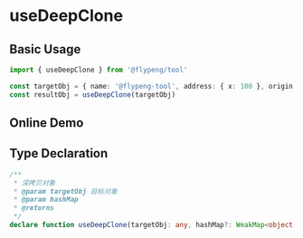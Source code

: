 # useDeepClone

## Basic Usage

```ts
import { useDeepClone } from '@flypeng/tool'

const targetObj = { name: '@flypeng-tool', address: { x: 100 }, origin: targetObj }
const resultObj = useDeepClone(targetObj)
```

## Online Demo

<preview path="./index.vue" title="useDeepClone" description="深拷贝函数"></preview>

## Type Declaration

```ts
/**
 * 深拷贝对象
 * @param targetObj 目标对象
 * @param hashMap
 * @returns
 */
declare function useDeepClone(targetObj: any, hashMap?: WeakMap<object, any>): any
```
